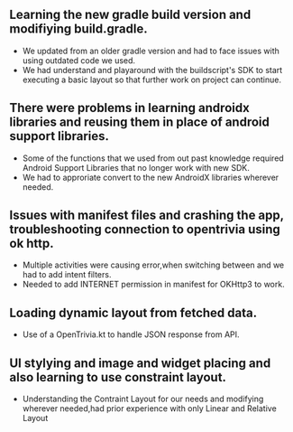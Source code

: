 ## Learning the new gradle build version and modifiying build.gradle.
 * We updated from an older gradle version and had to face issues with using outdated code we used.
 * We had understand and playaround with the buildscript's SDK to start executing a basic layout so that further work on project can continue.

## There were problems in learning androidx libraries and reusing them in place of android support libraries.
 * Some of the functions that we used from out past knowledge required Android Support Libraries that no longer work with new SDK.
 * We had to approriate convert to the new AndroidX libraries wherever needed. 
## Issues with manifest files and crashing the app, troubleshooting connection to opentrivia using ok http.
 * Multiple activities were causing error,when switching between and we had to add intent filters.
 * Needed to add INTERNET permission in manifest for OKHttp3 to work. 
## Loading dynamic layout from fetched data.
 * Use of a OpenTrivia.kt to handle JSON response from API.
## UI stylying and image and widget placing and also learning to use constraint layout.
 * Understanding the Contraint Layout for our needs and modifying wherever needed,had prior experience with only Linear and Relative Layout 